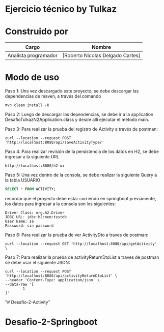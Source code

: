 # Ejercicio técnico by Tulkaz

# Construido por

| Cargo                | Nombre                           |
|----------------------|----------------------------------|
| Analista programador | [Roberto Nicolas Delgado Cartes] |

# Modo de uso

Paso 1:
Una vez descargado este proyecto, se debe descargar las dependencias de maven, a través del comando

```
mvn clean install -U
```

Paso 2:
Luego de descargar las dependencias, se debe ir a la application DesafioTulkazN2Application.class y desde allí ejecutar el
método main.

Paso 3:
Para realizar la prueba del registro de Activity a través de postman:

```CURL
curl --location --request POST 'http://localhost:8080/api/saveActivityType/'
```

Paso 4:
Para realizar revisión de la persistencia de los datos en H2, se debe ingresar a la siguiente URL

```
http://localhost:8080/h2-ui
```

Paso 5:
Una vez dentro de la consola, se debe realizar la siguiente Query a la tabla USUARIO

```SQL
SELECT * FROM ACTIVITY;
```

recordar que el proyecto debe estar corriendo en springboot previamente, los datos para ingresar a la consola son los
siguientes:

```
Driver Class: org.h2.Driver
JDBC URL: jdbc:h2:mem:testdb
User Name: sa
Password: sin password
```

Paso 6:
Para realizar la prueba de ver ActivityDto a traves de postman:

```CURL
curl --location --request GET 'http://localhost:8080/api/getActivity' \
```

Paso 7:
Para realizar la prueba de activityReturnDtoList a traves de postman se debe usar el siguiente JSON:

```CURL
curl --location --request POST 'http://localhost:8080/api/activityReturnDtoList' \
--header 'Content-Type: application/json' \
--data-raw '[
        1 
]'
```



"# Desafio-2-Activity" 
# Desafio-2-Springboot
